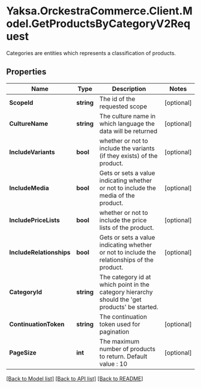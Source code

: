 # Yaksa.OrckestraCommerce.Client.Model.GetProductsByCategoryV2Request
Categories are entities which represents a classification of products.

## Properties

Name | Type | Description | Notes
------------ | ------------- | ------------- | -------------
**ScopeId** | **string** | The id of the requested scope | [optional] 
**CultureName** | **string** | The culture name in which language the data will be returned | [optional] 
**IncludeVariants** | **bool** | whether or not to include the variants (if they exists) of the product. | [optional] 
**IncludeMedia** | **bool** |  Gets or sets a value indicating whether or not to include the media of the product. | [optional] 
**IncludePriceLists** | **bool** | whether or not to include the price lists of the product. | [optional] 
**IncludeRelationships** | **bool** |  Gets or sets a value indicating whether or not to include the relationships of the product. | [optional] 
**CategoryId** | **string** | The category id at which point in the category hierarchy should the &#39;get products&#39; be started. | 
**ContinuationToken** | **string** | The continuation token used for pagination | [optional] 
**PageSize** | **int** | The maximum number of products to return. Default value : 10 | [optional] 

[[Back to Model list]](../README.md#documentation-for-models) [[Back to API list]](../README.md#documentation-for-api-endpoints) [[Back to README]](../README.md)

